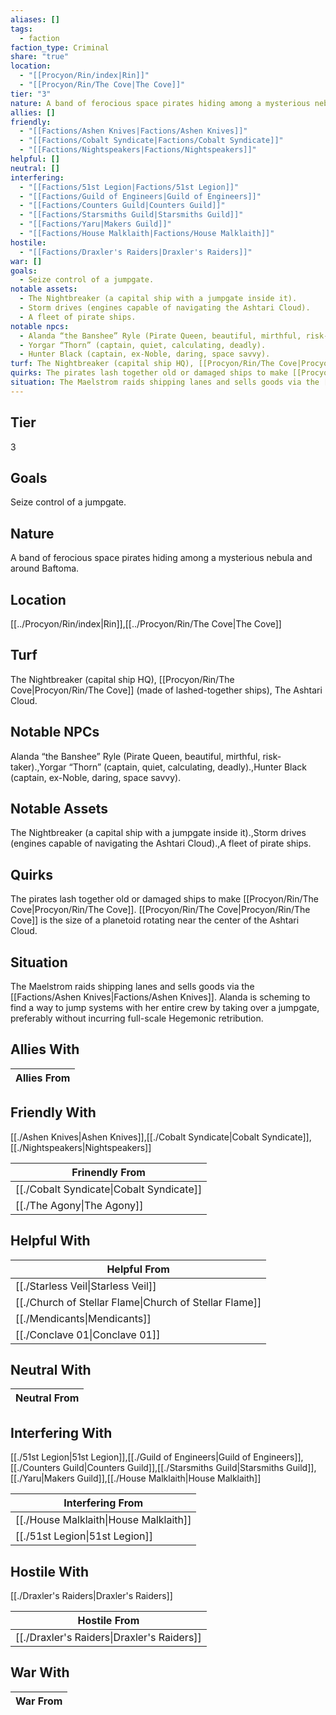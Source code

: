 ```yaml
---
aliases: []
tags:
  - faction
faction_type: Criminal
share: "true"
location:
  - "[[Procyon/Rin/index|Rin]]"
  - "[[Procyon/Rin/The Cove|The Cove]]"
tier: "3"
nature: A band of ferocious space pirates hiding among a mysterious nebula and around Baftoma.
allies: []
friendly:
  - "[[Factions/Ashen Knives|Factions/Ashen Knives]]"
  - "[[Factions/Cobalt Syndicate|Factions/Cobalt Syndicate]]"
  - "[[Factions/Nightspeakers|Factions/Nightspeakers]]"
helpful: []
neutral: []
interfering:
  - "[[Factions/51st Legion|Factions/51st Legion]]"
  - "[[Factions/Guild of Engineers|Guild of Engineers]]"
  - "[[Factions/Counters Guild|Counters Guild]]"
  - "[[Factions/Starsmiths Guild|Starsmiths Guild]]"
  - "[[Factions/Yaru|Makers Guild]]"
  - "[[Factions/House Malklaith|Factions/House Malklaith]]"
hostile:
  - "[[Factions/Draxler's Raiders|Draxler's Raiders]]"
war: []
goals:
  - Seize control of a jumpgate.
notable assets:
  - The Nightbreaker (a capital ship with a jumpgate inside it).
  - Storm drives (engines capable of navigating the Ashtari Cloud).
  - A fleet of pirate ships.
notable npcs:
  - Alanda “the Banshee” Ryle (Pirate Queen, beautiful, mirthful, risk-taker).
  - Yorgar “Thorn” (captain, quiet, calculating, deadly).
  - Hunter Black (captain, ex-Noble, daring, space savvy).
turf: The Nightbreaker (capital ship HQ), [[Procyon/Rin/The Cove|Procyon/Rin/The Cove]] (made of lashed-together ships), The Ashtari Cloud.
quirks: The pirates lash together old or damaged ships to make [[Procyon/Rin/The Cove|Procyon/Rin/The Cove]]. [[Procyon/Rin/The Cove|Procyon/Rin/The Cove]] is the size of a planetoid rotating near the center of the Ashtari Cloud.
situation: The Maelstrom raids shipping lanes and sells goods via the [[Factions/Ashen Knives|Factions/Ashen Knives]]. Alanda is scheming to find a way to jump systems with her entire crew by taking over a jumpgate, preferably without incurring full-scale Hegemonic retribution.
---
```

## Tier

3

## Goals

Seize control of a jumpgate.

## Nature

A band of ferocious space pirates hiding among a mysterious nebula and around Baftoma.

## Location

[[../Procyon/Rin/index|Rin]],[[../Procyon/Rin/The Cove|The Cove]]

## Turf

The Nightbreaker (capital ship HQ), [[Procyon/Rin/The Cove|Procyon/Rin/The Cove]] (made of lashed-together ships), The Ashtari Cloud.

## Notable NPCs

Alanda “the Banshee” Ryle (Pirate Queen, beautiful, mirthful, risk-taker).,Yorgar “Thorn” (captain, quiet, calculating, deadly).,Hunter Black (captain, ex-Noble, daring, space savvy).

## Notable Assets

The Nightbreaker (a capital ship with a jumpgate inside it).,Storm drives (engines capable of navigating the Ashtari Cloud).,A fleet of pirate ships.

## Quirks

The pirates lash together old or damaged ships to make [[Procyon/Rin/The Cove|Procyon/Rin/The Cove]]. [[Procyon/Rin/The Cove|Procyon/Rin/The Cove]] is the size of a planetoid rotating near the center of the Ashtari Cloud.

## Situation

The Maelstrom raids shipping lanes and sells goods via the [[Factions/Ashen Knives|Factions/Ashen Knives]]. Alanda is scheming to find a way to jump systems with her entire crew by taking over a jumpgate, preferably without incurring full-scale Hegemonic retribution.

## Allies With



| Allies From |
| ----------- |


## Friendly With

[[./Ashen Knives|Ashen Knives]],[[./Cobalt Syndicate|Cobalt Syndicate]],[[./Nightspeakers|Nightspeakers]]

| Frinendly From                                     |
| -------------------------------------------------- |
| [[./Cobalt Syndicate\|Cobalt Syndicate]] |
| [[./The Agony\|The Agony]]               |


## Helpful With



| Helpful From                                                     |
| ---------------------------------------------------------------- |
| [[./Starless Veil\|Starless Veil]]                     |
| [[./Church of Stellar Flame\|Church of Stellar Flame]] |
| [[./Mendicants\|Mendicants]]                           |
| [[./Conclave 01\|Conclave 01]]                         |


## Neutral With




| Neutral From |
| ------------ |



## Interfering With

[[./51st Legion|51st Legion]],[[./Guild of Engineers|Guild of Engineers]],[[./Counters Guild|Counters Guild]],[[./Starsmiths Guild|Starsmiths Guild]],[[./Yaru|Makers Guild]],[[./House Malklaith|House Malklaith]]


| Interfering From                                 |
| ------------------------------------------------ |
| [[./House Malklaith\|House Malklaith]] |
| [[./51st Legion\|51st Legion]]         |



## Hostile With

[[./Draxler's Raiders|Draxler's Raiders]]


| Hostile From                                         |
| ---------------------------------------------------- |
| [[./Draxler's Raiders\|Draxler's Raiders]] |



## War With



| War From |
| -------- |

